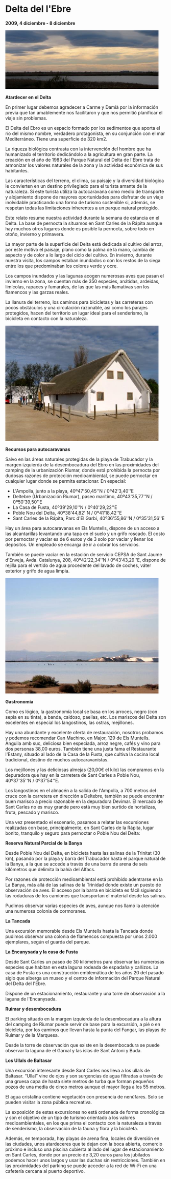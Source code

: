 # Delta del l'Ebre
**2009, 4 diciembre - 8 diciembre**

![Atardecer en el Delta](resources/img_4099.JPG)

**Atardecer en el Delta**

En primer lugar debemos agradecer a Carme y Damià por la información previa que tan amablemente nos facilitaron y que nos permitió planificar el viaje sin problemas.

El Delta del Ebro es un espacio formado por los sedimentos que aporta el río del mismo nombre, verdadero protagonista, en su conjunción con el mar Mediterráneo. Tiene una superficie de 320 km2.

La riqueza biológica contrasta con la intervención del hombre que ha humanizado el territorio dedicándolo a la agricultura en gran parte. La creación en el año de 1983 del Parque Natural del Delta de l'Ebre trata de armonizar los valores naturales de la zona y la actividad económica de sus habitantes.

Las características del terreno, el clima, su paisaje y la diversidad biológica le convierten en un destino privilegiado para el turista amante de la naturaleza. Si este turista utiliza la autocaravana como medio de transporte y alojamiento dispone de mayores oportunidades para disfrutar de un viaje inolvidable practicando una forma de turismo sostenible si, además, se respetan todas las limitaciones inherentes a un parque natural protegido.

Este relato resume nuestra actividad durante la semana de estancia en el Delta. La base de pernocta la situamos en Sant Carles de la Rápita aunque hay muchos otros lugares donde es posible la pernocta, sobre todo en otoño, invierno y primavera.

La mayor parte de la superficie del Delta está dedicada al cultivo del arroz, por este motivo el paisaje, plano como la palma de la mano, cambia de aspecto y de color a lo largo del ciclo del cultivo. En invierno, durante nuestra visita, los campos estaban inundados o con los restos de la siega entre los que predominaban los colores verde y ocre.

Los campos inundados y las lagunas acogen numerosas aves que pasan el invierno en la zona, se cuentan más de 350 especies, anátidas, ardeidas, limícolas, rapaces y fumarales, de las que las más llamativas son los flamencos y las garzas reales.

La llanura del terreno, los caminos para bicicletas y las carreteras con pocos obstáculos y una circulación razonable, así como los parajes protegidos, hacen del territorio un lugar ideal para el senderismo, la bicicleta en contacto con la naturaleza.

![Casa de la Fusta, punto de información del parque.](resources/img_4177.JPG)

**Recursos para autocaravanas**

Salvo en las áreas naturales protegidas de la playa de Trabucador y la margen izquierda de la desembocadura del Ebro en las proximidades del camping de la urbanización Riumar, donde está prohibida la pernocta por dudosas razones de protección medioambiental, se puede pernoctar en cualquier lugar donde se permita estacionar. En especial:

- L'Ampolla, junto a la playa, 40º47'50,45''N / 0º42'3,40''E
- Deltebre (Urbanización Riumar), paseo marítimo, 40º43'35,77''N / 0º50'39,50''E
- La Casa de Fusta, 40º39'29,10''N / 0º40'29,22''E
- Poble Nou del Delta, 40º38'44,82''N / 0º41'18,42''E
- Sant Carles de la Rápita, Parc d'El Garbi, 40º36'55,86''N / 0º35'31,56''E

Hay un área para autocaravanas en Els Muntells, dispone de un acceso a las alcantarillas levantando una tapa en el suelo y un grifo roscado. El costo por pernoctar y vaciar es de 6 euros y de 3 solo por vaciar y llenar los depósitos. Un empleado se encarga de ir a cobrar los servicios.

También se puede vaciar en la estación de servicio CEPSA de Sant Jaume d'Enveja, Avda. Catalunya, 208, 40º42'22,34''N / 0º43'43,29''E, dispone de rejilla para el vertido de agua procedente del lavado de coches, váter exterior y grifo de agua limpia.

![Cormoranes en la bahía de les Alfacs, junto a las salinas.](resources/img_4132.JPG)

**Gastronomía**

Como es lógico, la gastronomía local se basa en los arroces, negro (con sepia en su tinta), a banda, caldoso, paellas, etc. Los mariscos del Delta son excelentes en especial los langostinos, las ostras, mejillones.

Hay una abundante y excelente oferta de restauración, nosotros probamos y podemos recomendar Can Machino, en Major, 129 de Els Muntells. Anguila amb suc, deliciosa bien especiada, arroz negre, cafés y vino para dos personas 38,00 euros. También tiene una justa fama el Restaurante l'Estany, situado al lado de la Casa de la Fusta, que cultiva la cocina local tradicional, destino de muchos autocaravanistas.

Los mejillones y las deliciosas almejas (20,00€ el kilo) las compramos en la depuradora que hay en la carretera de Sant Carles a Poble Nou, 40º37'35''N / 0º37'54''E.

Los langostinos en el almacén a la salida de l'Ampolla, a 700 metros del cruce con la carretera en dirección a Deltebre, también se puede encontrar buen marisco a precio razonable en la depuradora Devimar. El mercado de Sant Carles no es muy grande pero está muy bien surtido de hortalizas, fruta, pescado y marisco.

Una vez presentado el escenario, pasamos a relatar las excursiones realizadas con base, principalmente, en Sant Carles de la Rápita, lugar bonito, tranquilo y seguro para pernoctar o Poble Nou del Delta:

**Reserva Natural Parcial de la Banya**

Desde Poble Nou del Delta, en bicicleta hasta las salinas de la Trinitat (30 km), pasando por la playa y barra del Trabucador hasta el parque natural de la Banya, a la que se accede a través de una barra de arena de seis kilómetros que delimita la bahía del Alfacs.

Por razones de protección medioambiental está prohibido adentrarse en la La Banya, más allá de las salinas de la Trinidad donde existe un puesto de observación de aves. El acceso por la barra en bicicleta es fácil siguiendo las rodaduras de los camiones que transportan el material desde las salinas.

Pudimos observar varias especies de aves, aunque nos llamó la atención una numerosa colonia de cormoranes.

**La Tancada**

Una excursión memorable desde Els Muntells hasta la Tancada donde pudimos observar una colonia de flamencos compuesta por unos 2.000 ejemplares, según el guarda del parque.

**La Encanysada y la casa de Fusta**

Desde Sant Carles un paseo de 30 kilómetros para observar las numerosas especies que habitan en esta laguna rodeada de espadaña y cañizos. La casa de Fusta es una construcción emblemática de los años 20 del pasado siglo que alberga un museo y el centro de información del Parque Natural del Delta del l'Ebre.

Dispone de un estacionamiento, restaurante y una torre de observación a la laguna de l'Encanysada.

**Ruimar y desembocadura**

El parking situado en la margen izquierda de la desembocadura a la altura del camping de Riumar puede servir de base para la excursión, a pié o en bicicleta, por los caminos que llevan hasta la punta del Fangar, las playas de Ruimar y de la Marquesa.

Desde la torre de observación que existe en la desembocadura se puede observar la laguna de el Garxal y las islas de Sant Antoni y Buda.

**Los Ullals de Baltasar**

Una excursión interesante desde Sant Carles nos lleva a los ullals de Baltasar. “Ullal” vine de ojos y son surgencias de agua filtradas a través de una gruesa capa de hasta siete metros de turba que forman pequeños pozos de una media de cinco metros aunque el mayor llega a los 55 metros.

El agua cristalina contiene vegetación con presencia de nenúfares. Solo se pueden visitar la zona pública recreativa.

La exposición de estas excursiones no está ordenada de forma cronológica y son el objetivo de un tipo de turismo orientado a los valores medioambientales, en los que prima el contacto con la naturaleza a través de senderismo, la observación de la fauna y flora y la bicicleta.

Además, en temporada, hay playas de arena fina, locales de diversión en las ciudades, unos atardeceres que te dejan con la boca abierta, comercio próximo e incluso una piscina cubierta al lado del lugar de estacionamiento en Sant Carles, donde por un precio de 3,20 euros para los jubilados podemos hacer unos largos y usar las duchas sin restricciones. También en las proximidades del parking se puede acceder a la red de Wi-Fi en una cafetería cercana al puerto deportivo.